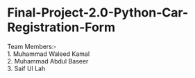 # Final-Project-2.0-Python-Car-Registration-Form
Team Members:-
<br>1. Muhammad Waleed Kamal
<br>2. Muhammad Abdul Baseer
<br>3. Saif Ul Lah
